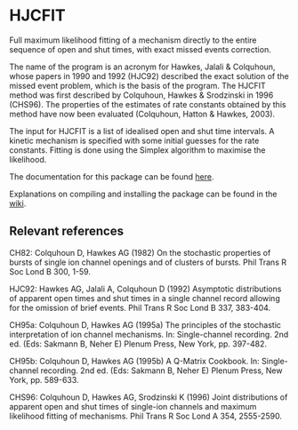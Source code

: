 HJCFIT
======

Full maximum likelihood fitting of a mechanism directly to the entire sequence of open and shut times, with exact missed events correction.

The name of the program is an acronym for Hawkes, Jalali & Colquhoun, whose papers in 1990 and 1992 (HJC92) described the exact solution of the missed event problem, which is the basis of the program.  The HJCFIT method was first described by Colquhoun, Hawkes & Srodzinski in 1996 (CHS96). The properties of the estimates of rate constants obtained by this method have now been evaluated (Colquhoun, Hatton & Hawkes, 2003).

The input for HJCFIT is a list of idealised open and shut time intervals.  A kinetic mechanism is specified with some initial guesses for the rate constants. Fitting is done using the Simplex algorithm to maximise the likelihood.


The documentation for this package can be found [here](http://ucl.github.io/dcprogs/index.html).

Explanations on compiling and installing the package can be found in the
[wiki](https://github.com/UCL/dcprogs/wiki).

Relevant references
-------------------

CH82: Colquhoun D, Hawkes AG (1982) On the stochastic properties of bursts of single ion channel openings and of clusters of bursts. Phil Trans R Soc Lond B 300, 1-59.

HJC92: Hawkes AG, Jalali A, Colquhoun D (1992) Asymptotic distributions of apparent open times and shut times in a single channel record allowing for the omission of brief events. Phil Trans R Soc Lond B 337, 383-404.

CH95a: Colquhoun D, Hawkes AG (1995a) The principles of the stochastic interpretation of ion channel mechanisms. In: Single-channel recording. 2nd ed. (Eds: Sakmann B, Neher E) Plenum Press, New York, pp. 397-482.

CH95b: Colquhoun D, Hawkes AG (1995b) A Q-Matrix Cookbook. In: Single-channel recording. 2nd ed. (Eds: Sakmann B, Neher E) Plenum Press, New York, pp. 589-633.

CHS96: Colquhoun D, Hawkes AG, Srodzinski K (1996) Joint distributions of apparent open and shut times of single-ion channels and maximum likelihood fitting of mechanisms. Phil Trans R Soc Lond A 354, 2555-2590.
